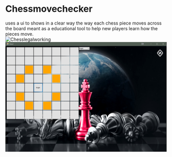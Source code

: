 # Chessmovechecker
uses a ui to shows in a clear way the way each chess piece moves across the board 
meant as a educational tool to help new players learn how the pieces move. <br />
<img width="924" alt="Chesslegalworking" src="https://user-images.githubusercontent.com/78238784/111092790-4a65bc00-84f4-11eb-96a3-631b9c591755.PNG">
<br />
![Screenshot](chesslegalworking.png)
